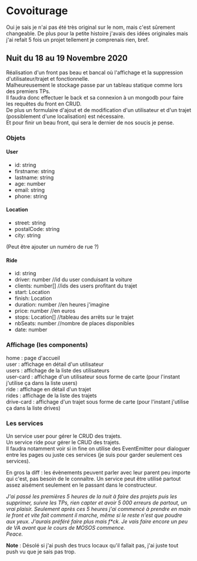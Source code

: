 # Covoiturage

Oui je sais je n'ai pas été très original sur le nom, mais c'est sûrement changeable. De plus pour la petite histoire j'avais des idées originales mais j'ai refait 5 fois un projet tellement je comprenais rien, bref.

## Nuit du 18 au 19 Novembre 2020

Réalisation d'un front pas beau et bancal où l'affichage et la suppression d'utilisateur/trajet et fonctionnelle.  
Malheureusement le stockage passe par un tableau statique comme lors des premiers TPs.  
Il faudra donc effectuer le back et sa connexion à un mongodb pour faire les requêtes du front en CRUD.  
De plus un formulaire d'ajout et de modification d'un utilisateur et d'un trajet (possiblement d'une localisation) est nécessaire.  
Et pour finir un beau front, qui sera le dernier de nos soucis je pense.  
  
### Objets

#### User
* id: string
* firstname: string
* lastname: string
* age: number
* email: string
* phone: string

#### Location
* street: string
* postalCode: string
* city: string  

(Peut être ajouter un numéro de rue ?)

#### Ride
* id: string
* driver: number //id du user conduisant la voiture
* clients: number[] //ids des users profitant du trajet
* start: Location
* finish: Location
* duration: number //en heures j'imagine
* price: number //en euros
* stops: Location[] //tableau des arrêts sur le trajet
* nbSeats: number //nombre de places disponibles
* date: number

### Affichage (les components)

home : page d'accueil  
user : affichage en détail d'un utilisateur  
users : affichage de la liste des utilisateurs  
user-card : affichage d'un utilisateur sous forme de carte (pour l'instant j'utilise ça dans la liste users)  
ride : affichage en détail d'un trajet  
rides : affichage de la liste des trajets  
drive-card : affichage d'un trajet sous forme de carte (pour l'instant j'utilise ça dans la liste drives)

### Les services

Un service user pour gérer le CRUD des trajets.  
Un service ride pour gérer le CRUD des trajets.  
Il faudra notamment voir si in fine on utilise des EventEmitter pour dialoguer entre les pages ou juste ces services (je suis pour garder seulement ces services).  

En gros la diff : les évènements peuvent parler avec leur parent peu importe qui c'est, pas besoin de le connaître. Un service peut être utilisé partout assez aisément seulement en le passant dans le constructeur.

*J'ai passé les premières 5 heures de la nuit à faire des projets puis les supprimer, suivre les TPs, rien capter et avoir 5 000 erreurs de partout, un vrai plaisir. Seulement après ces 5 heures j'ai commencé à prendre en main le front et vite fait comment il marche, même si le reste n'est que poudre aux yeux. J'aurais préféré faire plus mais f\*ck. Je vais faire encore un peu de VA avant que le cours de MOSOS commence.  
Peace.*

**Note** : Désolé si j'ai push des trucs locaux qu'il fallait pas, j'ai juste tout push vu que je sais pas trop.
